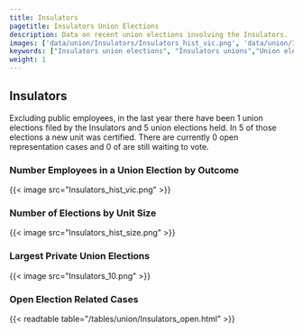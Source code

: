 ```yaml
---
title: Insulators
pagetitle: Insulators Union Elections
description: Data on recent union elections involving the Insulators.
images: ['data/union/Insulators/Insulators_hist_vic.png', 'data/union/Insulators/Insulators_hist_size.png', 'data/union/Insulators/Insulators_10.png']
keywords: ["Insulators union elections", "Insulators unions","Union elections"]
weight: 1
---
```

##  Insulators

Excluding public employees, in the last year there have been 1 union elections filed by the Insulators and 5 union elections held. In 5 of those elections a new unit was certified. There are currently 0 open representation cases and 0 of are still waiting to vote.

### Number Employees in a Union Election by Outcome
{{< image src="Insulators_hist_vic.png" >}}

### Number of Elections by Unit Size
{{< image src="Insulators_hist_size.png" >}}

### Largest Private Union Elections
{{< image src="Insulators_10.png" >}}

### Open Election Related Cases
{{< readtable table="/tables/union/Insulators_open.html" >}}

